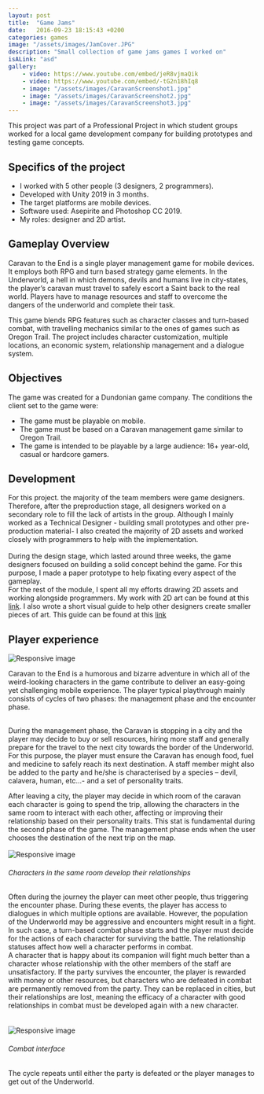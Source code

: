 ```yaml
---
layout: post
title:  "Game Jams"
date:   2016-09-23 18:15:43 +0200
categories: games
image: "/assets/images/JamCover.JPG"
description: "Small collection of game jams games I worked on"
isALink: "asd"
gallery:
    - video: https://www.youtube.com/embed/jeR8vjmaQik
    - video: https://www.youtube.com/embed/-tG2n18hIq8
    - image: "/assets/images/CaravanScreenshot1.jpg"
    - image: "/assets/images/CaravanScreenshot2.jpg"
    - image: "/assets/images/CaravanScreenshot3.jpg"
---
```


This project was part of a Professional Project in which student groups worked for a local game development company for building prototypes and testing game concepts.

## Specifics of the project

- I worked with 5 other people (3 designers, 2 programmers).
- Developed with Unity 2019 in 3 months.
- The target platforms are mobile devices.
- Software used: Asepirite and Photoshop CC 2019.
- My roles: designer and 2D artist.

##  Gameplay Overview

Caravan to the End is a single player management game for mobile devices. It employs both RPG and turn based strategy game elements. In the Underworld, a hell in which demons, devils and humans live in city-states, the player’s caravan must travel to safely escort a Saint back to the real world. Players have to manage resources and staff to overcome the dangers of the underworld and complete their task.

This game blends RPG features such as character classes and turn-based combat, with travelling mechanics similar to the ones of games such as Oregon Trail. The project includes character customization, multiple locations, an economic system, relationship management and a dialogue system.

## Objectives

The game was created for a Dundonian game company. The conditions the client set to the game were:
- The game must be playable on mobile.
- The game must be based on a Caravan management game similar to Oregon Trail.
- The game is intended to be playable by a large audience: 16+ year-old, casual or hardcore gamers.

## Development

For this project. the majority of the team members were game designers. Therefore, after the preproduction stage, all designers worked on a secondary role to fill the lack of artists in the group. Although I mainly worked as a Technical Designer - building small prototypes and other pre-production material-  I also created the majority of 2D assets and worked closely with programmers to help with the implementation.<br><br>
During the design stage, which lasted around three weeks,  the game designers focused on building a solid concept behind the game. For this purpose, I made a paper prototype to help fixating every aspect of the gameplay.<br>
For the rest of the module, I spent all my efforts drawing 2D assets and working alongside programmers. My work with 2D art can be found at this [link](https://docs.google.com/document/d/1VDcMwlx-2R0bZPVPG8BOrLjG_7cEkLUpau_JEw6U-sc/edit?usp=sharing). I also wrote a short visual guide to help other designers create smaller pieces of art. This guide can be found at this [link](https://docs.google.com/document/d/1e3SKPG2BHH4xRPQ9R4mNEU3egTuTHNPhKF8pj1WJNtU/edit?usp=sharing)


## Player experience

<img src="\assets\images\caravanScreenGeneral.PNG" class="img-fluid rounded" alt="Responsive image">

Caravan to the End is a humorous and bizarre adventure in which all of the weird-looking characters in the game contribute to deliver an easy-going yet challenging mobile experience. The player typical playthrough mainly consists of cycles of two phases: the management phase and the encounter phase.<br><br>

During the management phase, the Caravan is stopping in a city and the player may decide to buy or sell resources, hiring more staff and generally prepare for the travel to the next city towards the border of the Underworld. For this purpose, the player must ensure the Caravan has enough food, fuel and medicine to safely reach its next destination. A staff member might also be added to the party and he/she is characterised by a species – devil, calavera, human, etc…- and a set of personality traits.


<div class="row">
<div class="col">
After leaving a city, the player may decide in which room of the caravan each character is going to spend the trip, allowing the characters in the same room to interact with each other, affecting or improving their relationship based on their personality traits. This stat is fundamental during the second phase of the game. The management phase ends when the user chooses the destination of the next trip on the map.<br><br>
</div>
<div class="col">
<img src="\assets\images\caravanRelationships.PNG" class="img-fluid rounded" alt="Responsive image">
<h6>Characters in the same room develop their relationships</h6>
</div>
</div>
Often during the journey the player can meet other people, thus triggering the encounter phase. During these events, the player has access to dialogues in which multiple options are available. However, the population of the Underworld may be aggressive and encounters might result in a fight. In such case, a turn-based combat phase starts and the player must decide for the actions of each character for surviving the battle. The relationship statuses affect how well a character performs in combat.

<div class="row">
<div class="col">
 A character that is happy about its companion will fight much better than a character whose relationship with the other members of the staff are unsatisfactory. If the party survives the encounter, the player is rewarded with money or other resources, but characters who are defeated in combat are permanently removed from the party. They can be replaced in cities, but their relationships are lost, meaning the efficacy of a character with good relationships in combat must be developed again with a new character.<br><br><br>
</div>
<div class="col">
<img src="\assets\images\caravanFightScreen.PNG" class="img-fluid rounded" alt="Responsive image">
<h6>Combat interface</h6>
</div>
</div>

The cycle repeats until either the party is defeated or the player manages to get out of the Underworld.
